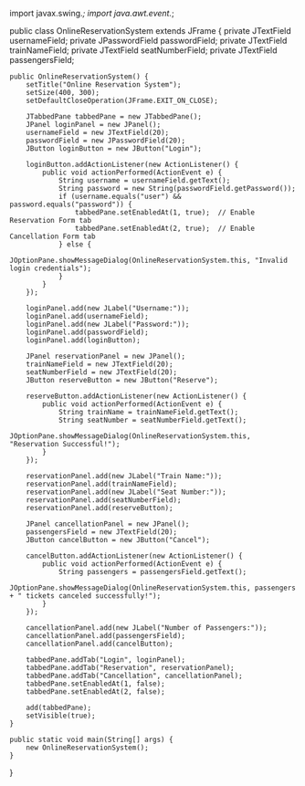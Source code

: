 import javax.swing.*;
import java.awt.event.*;

public class OnlineReservationSystem extends JFrame {
    private JTextField usernameField;
    private JPasswordField passwordField;
    private JTextField trainNameField;
    private JTextField seatNumberField;
    private JTextField passengersField;

    public OnlineReservationSystem() {
        setTitle("Online Reservation System");
        setSize(400, 300);
        setDefaultCloseOperation(JFrame.EXIT_ON_CLOSE);

        JTabbedPane tabbedPane = new JTabbedPane();
        JPanel loginPanel = new JPanel();
        usernameField = new JTextField(20);
        passwordField = new JPasswordField(20);
        JButton loginButton = new JButton("Login");

        loginButton.addActionListener(new ActionListener() {
            public void actionPerformed(ActionEvent e) {
                String username = usernameField.getText();
                String password = new String(passwordField.getPassword());
                if (username.equals("user") && password.equals("password")) {
                    tabbedPane.setEnabledAt(1, true);  // Enable Reservation Form tab
                    tabbedPane.setEnabledAt(2, true);  // Enable Cancellation Form tab
                } else {
                    JOptionPane.showMessageDialog(OnlineReservationSystem.this, "Invalid login credentials");
                }
            }
        });

        loginPanel.add(new JLabel("Username:"));
        loginPanel.add(usernameField);
        loginPanel.add(new JLabel("Password:"));
        loginPanel.add(passwordField);
        loginPanel.add(loginButton);

        JPanel reservationPanel = new JPanel();
        trainNameField = new JTextField(20);
        seatNumberField = new JTextField(20);
        JButton reserveButton = new JButton("Reserve");

        reserveButton.addActionListener(new ActionListener() {
            public void actionPerformed(ActionEvent e) {
                String trainName = trainNameField.getText();
                String seatNumber = seatNumberField.getText();
                JOptionPane.showMessageDialog(OnlineReservationSystem.this, "Reservation Successful!");
            }
        });

        reservationPanel.add(new JLabel("Train Name:"));
        reservationPanel.add(trainNameField);
        reservationPanel.add(new JLabel("Seat Number:"));
        reservationPanel.add(seatNumberField);
        reservationPanel.add(reserveButton);

        JPanel cancellationPanel = new JPanel();
        passengersField = new JTextField(20);
        JButton cancelButton = new JButton("Cancel");

        cancelButton.addActionListener(new ActionListener() {
            public void actionPerformed(ActionEvent e) {
                String passengers = passengersField.getText();
                JOptionPane.showMessageDialog(OnlineReservationSystem.this, passengers + " tickets canceled successfully!");
            }
        });

        cancellationPanel.add(new JLabel("Number of Passengers:"));
        cancellationPanel.add(passengersField);
        cancellationPanel.add(cancelButton);

        tabbedPane.addTab("Login", loginPanel);
        tabbedPane.addTab("Reservation", reservationPanel);
        tabbedPane.addTab("Cancellation", cancellationPanel);
        tabbedPane.setEnabledAt(1, false);
        tabbedPane.setEnabledAt(2, false);

        add(tabbedPane);
        setVisible(true);
    }

    public static void main(String[] args) {
        new OnlineReservationSystem();
    }
}
